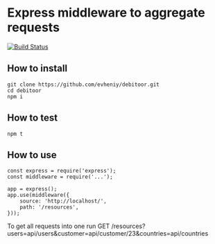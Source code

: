 # Express middleware to aggregate requests

[![Build Status](https://travis-ci.org/evheniy/debitoor.svg?branch=master)](https://travis-ci.org/evheniy/debitoor)

## How to install

    git clone https://github.com/evheniy/debitoor.git
    cd debitoor
    npm i
    
## How to test

    npm t
    
## How to use

    const express = require('express');
    const middleware = require('...');
    
    app = express();
    app.use(middleware({
        source: 'http://localhost/',
    	path: '/resources',
    }));

To get all requests into one run GET /resources?users=api/users&customer=api/customer/23&countries=api/countries 
